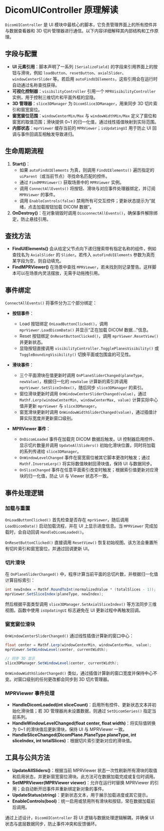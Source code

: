 # DicomUIController 原理解读

`DicomUIController` 是 UI 模块中最核心的脚本，它负责管理界面上的所有控件并与数据查看器和 3D 切片管理器进行通信。以下内容详细解释其内部结构和工作原理。

## 字段与配置

* **UI 元素引用**：脚本声明了一系列 `[SerializeField]` 的字段来引用界面上的按钮与滑块，例如 `loadButton`、`resetButton`、`axialSlider`、`windowCenterSlider` 等。若启用 `autoFindUIElements`，这些引用会在运行时自动通过名称查找获得。
* **可视化控制器**：`visibilityController` 引用一个 `MPRVisibilityController` 实例，用于控制三维切片和平面外框的显隐。
* **3D 管理器**：`slice3DManager` 为 `DicomSlice3DManager`，用来同步 3D 切片索引和窗宽窗位。
* **窗宽窗位范围**：`windowCenterMin/Max` 与 `windowWidthMin/Max` 定义了窗位和窗宽的取值范围；滑块提供 0~1 的归一化值，通过线性插值映射到实际范围。
* **内部状态**：`mprViewer` 缓存当前的 `MPRViewer`；`isUpdatingUI` 用于防止 UI 回调与事件回调互相触发导致递归。

## 生命周期流程

1. **Start()**：
   - 如果 `autoFindUIElements` 为真，则调用 `FindUIElements()` 遍历指定的 `uiParent`（或当前节点）寻找命名匹配的控件。
   - 通过 `FindMPRViewer()` 获取场景中的 `MPRViewer` 实例。
   - 调用 `ConnectAllEvents()` 将按钮、滑块与对应事件处理器绑定，并订阅 `MPRViewer` 的事件。
   - 调用 `EnableControls(false)` 禁用所有可交互控件；更新状态提示为“就绪，点击加载按钮加载 DICOM 数据”。
2. **OnDestroy()**：在对象销毁时调用 `DisconnectAllEvents()`，确保事件解除绑定，防止悬挂引用。

## 查找方法

* **FindUIElements()** 会从给定父节点向下递归搜索带有指定名称的组件，例如查找名为 `AxialSlider` 的 `Slider`。若传入 `autoFindUIElements` 参数为真而某字段为空，则自动填充。
* **FindMPRViewer()** 在场景中查找 `MPRViewer`，若未找到则记录警告。这样脚本可以在场景内灵活摆放，无需手动拖拽引用。

## 事件绑定

`ConnectAllEvents()` 将事件分为三个部分绑定：

* **按钮事件**：
  - Load 按钮绑定 `OnLoadButtonClicked()`，调用 `mprViewer.LoadDicomData()` 并显示“正在加载 DICOM 数据...”信息。
  - Reset 按钮绑定 `OnResetButtonClicked()`，调用 `mprViewer.ResetView()` 并更新状态。
  - 显隐按钮直接调用 `visibilityController.TogglePlanesVisibility()` 或 `ToggleBoundingVisibility()` 切换平面或包围盒的可见性。

* **滑块事件**：
  - 三个平面滑块在值更新时调用 `OnPlaneSliderChanged(planeType, newValue)`，根据归一化的 `newValue` 计算新的索引并调用 `mprViewer.SetSliceIndex()`，随后同步 `slice3DManager` 的索引。
  - 窗位滑块更新时调用 `OnWindowCenterSliderChanged(value)`，通过 `Mathf.Lerp(windowCenterMin, windowCenterMax, value)` 计算实际中心值并更新 `mprViewer` 与 `slice3DManager`。
  - 窗宽滑块更新时调用 `OnWindowWidthSliderChanged(value)`，通过插值计算实际宽度并更新窗口级别。

* **MPRViewer 事件**：
  - `OnDicomLoaded` 事件在加载完 DICOM 数据后触发。UI 控制器启用控件、显示切片数量并调用 `UpdateAllSliders()` 初始化滑块位置，同时将加载的系列传递给 `slice3DManager`。
  - `OnWindowLevelChanged` 事件在窗宽窗位被其它脚本更改时触发；通过 `Mathf.InverseLerp()` 将实际数值映射回滑块值，保持 UI 与数据同步。
  - `OnSliceChanged` 事件在任意平面索引改变时触发；根据索引值更新对应滑块的归一化值，防止 UI 与 Viewer 状态不一致。

## 事件处理逻辑

### 加载与重置
`OnLoadButtonClicked()` 首先检查是否存在 `mprViewer`，随后调用 `LoadDicomData()` 启动加载流程，并在 UI 上显示进度信息。当 `MPRViewer` 完成加载时，会自动回调 `HandleDicomLoaded()`。

`OnResetButtonClicked()` 直接调用 `ResetView()` 恢复初始视图。该方法会重置所有切片索引和窗宽窗位，并通过回调更新 UI。

### 切片滑块
在 `OnPlaneSliderChanged()` 中，程序计算当前平面的总切片数，并根据归一化值计算目标索引：

```csharp
int newIndex = Mathf.RoundToInt(normalizedValue * (totalSlices - 1));
mprViewer.SetSliceIndex(planeType, newIndex);
```

然后根据平面类型调用 `slice3DManager.SetAxialSliceIndex()` 等方法同步三维视图。函数中使用 `isUpdatingUI` 标志避免在 UI 更新过程中再触发回调。

### 窗宽窗位滑块
`OnWindowCenterSliderChanged()` 通过线性插值计算新的窗口中心：

```csharp
float center = Mathf.Lerp(windowCenterMin, windowCenterMax, value);
mprViewer.SetWindowLevel(center, currentWidth);

// 同步 3D 显示
slice3DManager.SetWindowLevel(center, currentWidth);
```

`OnWindowWidthSliderChanged()` 类似，通过插值计算新的窗口宽度并保持中心不变。对窗口级别的任何更改都会同步到 3D 切片管理器。

### MPRViewer 事件处理
* **HandleDicomLoaded(int sliceCount)**：启用所有控件、更新状态文本并初始化滑块值；若 3D 管理器尚未设置数据，则通过 `SetDicomSeries()` 指定当前系列。
* **HandleWindowLevelChanged(float center, float width)**：将实际值转换为 0~1 的滑块值后更新滑块，保持 UI 与 MPRViewer 一致。
* **HandleSliceChanged(DicomPlane.PlaneType planeType, int sliceIndex, int totalSlices)**：根据切片索引更新对应的滑块值。

## 工具与公共方法

* **UpdateAllSliders()**：根据当前 MPRViewer 状态一次性刷新所有滑块的取值和启用状态，并更新窗宽窗位滑块。此方法可在数据加载完成或复位时调用。
* **SetMPRViewer(MPRViewer viewer)**：允许在运行时替换 MPRViewer 的引用；会自动断开旧事件并重新绑定新对象的事件。
* **UpdateStatus(string)**：更新状态文本，用于展示加载进度或其它提示。
* **EnableControls(bool)**：统一启用或禁用所有滑块和按钮，常在数据加载前后调用。

通过上述设计，`DicomUIController` 将 UI 逻辑与数据处理逻辑解耦，并确保 UI 状态与底层数据同步，防止事件冲突和反馈循环。
